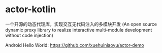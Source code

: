 # actor-kotlin
一个开源的动态代理库，实现交互无代码注入的多模块开发 (An open source dynamic proxy library 
to realize interactive multi-module development without code injection)


Android Hello World: https://github.com/xuehuiniaoyu/actor-demo
